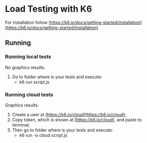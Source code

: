 # Load Testing with K6

For installation follow [https://k6.io/docs/getting-started/installation](https://k6.io/docs/getting-started/installation)

## Running 


### Running local tests
No graphics results.

1. Go to folder where is your tests and execute: 
 	- k6 run script.js

### Running cloud tests
Graphics results.
 1. Create a user at [https://k6.io/cloud](https://k6.io/cloud);
 2. Copy token, which is shown at [https://k6.io/cloud], and paste to terminal;
 3.  Then go to folder where is your tests and execute: 
		- k6 run -o cloud script.js

